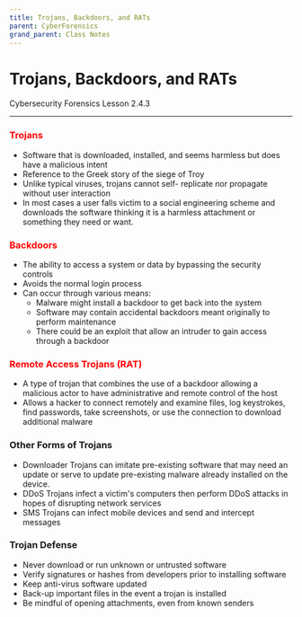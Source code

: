 ```yaml
---
title: Trojans, Backdoors, and RATs
parent: CyberForensics 
grand_parent: Class Notes
---
```

# Trojans, Backdoors, and RATs
Cybersecurity Forensics Lesson 2.4.3
___
### <span style="color:rgb(255, 0, 0)">Trojans</span>  
- Software that is downloaded, installed, and seems harmless but does have a malicious intent  
- Reference to the Greek story of the siege of Troy  
- Unlike typical viruses, trojans cannot self- replicate nor propagate without user interaction  
- In most cases a user falls victim to a social engineering scheme and downloads the software thinking it is a harmless attachment or something they need or want.

### <span style="color:rgb(255, 0, 0)">Backdoors</span>  
- The ability to access a system or data by bypassing the security controls  
- Avoids the normal login process  
- Can occur through various means:
	- Malware might install a backdoor to get back into the system  
	- Software may contain accidental backdoors meant originally to perform maintenance  
	- There could be an exploit that allow an intruder to gain access through a backdoor

### <span style="color:rgb(255, 0, 0)">Remote Access Trojans (RAT) </span> 
- A type of trojan that combines the use of a backdoor allowing a malicious actor to have administrative and remote control of the host  
- Allows a hacker to connect remotely and examine files, log keystrokes, find passwords, take screenshots, or use the connection to download additional malware

### Other Forms of Trojans  
- Downloader Trojans can imitate pre-existing software that may need an update or serve to update pre-existing malware already installed on the device.  
- DDoS Trojans infect a victim's computers then perform DDoS attacks in hopes of disrupting network services  
- SMS Trojans can infect mobile devices and send and intercept messages

### Trojan Defense  
- Never download or run unknown or untrusted software  
- Verify signatures or hashes from developers prior to installing software  
- Keep anti-virus software updated  
- Back-up important files in the event a trojan is installed  
- Be mindful of opening attachments, even from known senders
